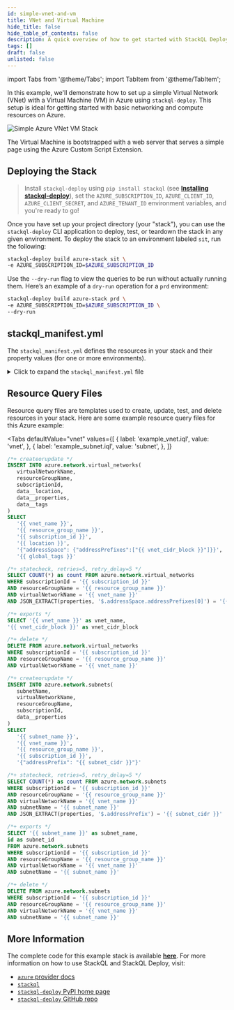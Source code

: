 ```yaml
---
id: simple-vnet-and-vm
title: VNet and Virtual Machine
hide_title: false
hide_table_of_contents: false
description: A quick overview of how to get started with StackQL Deploy, including basic concepts and the essential components of a deployment on Azure.
tags: []
draft: false
unlisted: false
---
```


import Tabs from '@theme/Tabs';
import TabItem from '@theme/TabItem';

In this example, we'll demonstrate how to set up a simple Virtual Network (VNet) with a Virtual Machine (VM) in Azure using `stackql-deploy`. This setup is ideal for getting started with basic networking and compute resources on Azure.

<div style={{ display: 'flex', justifyContent: 'center' }}>
  <img src="/img/library/azure/azure_vnet_and_vm.png" alt="Simple Azure VNet VM Stack" style={{ width: '60%', height: 'auto' }} />
</div>

The Virtual Machine is bootstrapped with a web server that serves a simple page using the Azure Custom Script Extension.

## Deploying the Stack

> Install `stackql-deploy` using `pip install stackql` (see [__Installing stackql-deploy__](/getting-started#installing-stackql-deploy)), set the `AZURE_SUBSCRIPTION_ID`, `AZURE_CLIENT_ID`, `AZURE_CLIENT_SECRET`, and `AZURE_TENANT_ID` environment variables, and you're ready to go!

Once you have set up your project directory (your "stack"), you can use the `stackql-deploy` CLI application to deploy, test, or teardown the stack in any given environment. To deploy the stack to an environment labeled `sit`, run the following:

```bash
stackql-deploy build azure-stack sit \
-e AZURE_SUBSCRIPTION_ID=$AZURE_SUBSCRIPTION_ID
```

Use the `--dry-run` flag to view the queries to be run without actually running them. Here’s an example of a `dry-run` operation for a `prd` environment:

```bash
stackql-deploy build azure-stack prd \
-e AZURE_SUBSCRIPTION_ID=$AZURE_SUBSCRIPTION_ID \
--dry-run
```

## stackql_manifest.yml

The `stackql_manifest.yml` defines the resources in your stack and their property values (for one or more environments).

<details>
  <summary>Click to expand the <code>stackql_manifest.yml</code> file</summary>

```yaml
version: 1
name: "azure-stack"
description: description for "azure-stack"
providers:
  - azure
globals:
  - name: subscription_id
    description: azure subscription id
    value: "{{ AZURE_SUBSCRIPTION_ID }}"
  - name: location
    description: default location for resources
    value: eastus
  - name: global_tags
    value:
      provisioner: stackql
      stackName: "{{ stack_name }}"
      stackEnv: "{{ stack_env }}"
resources:
  - name: example_resource_group
    props:
      - name: resource_group_name
        value: "{{ stack_name }}-{{ stack_env }}-rg"
    exports:
      - resource_group_name        
  - name: example_vnet
    props:
      - name: vnet_name
        value: "{{ stack_name }}-{{ stack_env }}-vnet"    
      - name: vnet_cidr_block
        values:
          prd:
            value: "10.0.0.0/16"
          sit:
            value: "10.1.0.0/16"
          dev:
            value: "10.2.0.0/16"
    exports:
      - vnet_name
      - vnet_cidr_block
  - name: example_subnet
    props:
      - name: subnet_name
        value: "{{ stack_name }}-{{ stack_env }}-subnet-1"    
      - name: subnet_cidr
        values:
          prd:
            value: "10.0.1.0/24"
          sit:
            value: "10.1.1.0/24"
          dev:
            value: "10.2.1.0/24"
    exports:
      - subnet_name
      - subnet_id
  - name: example_public_ip
    props:
      - name: public_ip_name
        value: "{{ stack_name }}-{{ stack_env }}-public-ip"
    exports:
      - public_ip_name
      - public_ip_id
      - public_ip_address
  - name: example_nsg
    props:
      - name: nsg_name
        value: "{{ stack_name }}-{{ stack_env }}-nsg"
      - name: security_rules
        value:
          - name: AllowHTTP
            properties:
              access: Allow
              protocol: Tcp
              direction: Inbound
              priority: 100
              sourceAddressPrefix: "*"
              sourcePortRange: "*"
              destinationAddressPrefix: "*"
              destinationPortRange: "8080"
          - name: AllowSSH
            properties:
              access: Allow
              protocol: Tcp
              direction: Inbound
              priority: 200
              sourceAddressPrefix: "{{ vnet_cidr_block }}"
              sourcePortRange: "*"
              destinationAddressPrefix: "*"
              destinationPortRange: "22"
    exports:
      - network_security_group_id
  - name: example_nic
    props:
      - name: nic_name
        value: "{{ stack_name }}-{{ stack_env }}-nic"
      - name: nic_ip_config
        value:
          name: ipconfig1
          properties:
            subnet:
              id: "{{ subnet_id }}"
            privateIPAllocationMethod: Dynamic
            publicIPAddress:
              id: "{{ public_ip_id }}"
    exports:
      - network_interface_id
  - name: example_web_server
    props:
      - name: vm_name
        value: "{{ stack_name }}-{{ stack_env }}-vm"
      - name: hardwareProfile
        value:
          vmSize: Standard_DS1_v2
      - name: storageProfile
        value:
          imageReference:
            publisher: Canonical
            offer: UbuntuServer
            sku: 18.04-LTS
            version: latest
          osDisk:
            name: "{{ stack_name }}-{{ stack_env }}-vm-disk1"
            createOption: FromImage
            managedDisk: 
              storageAccountType: Standard_LRS
            diskSizeGB: 30
      - name: osProfile
        value:
          computerName: myVM-{{ stack_name }}-{{ stack_env }}
          adminUsername: azureuser
          adminPassword: Password1234!
          linuxConfiguration:
            disablePasswordAuthentication: false
      - name: networkProfile
        value:
          networkInterfaces:
            - id: "{{ network_interface_id }}"
    exports:
      - vm_name
      - vm_id
  - name: example_vm_ext
    props:
      - name: vm_ext_name
        value: "{{ stack_name }}-{{ stack_env }}-microsoft.custom-script-linux"
      - name: command_to_execute
        value: |
          wget -O index.html https://raw.githubusercontent.com/stackql/stackql-deploy/main/examples/azure/azure-stack/resources/hello-stackql.html && nohup busybox httpd -f -p 8080 &
    exports:
      - web_url
```

</details>

## Resource Query Files

Resource query files are templates used to create, update, test, and delete resources in your stack. Here are some example resource query files for this Azure example:

<Tabs
  defaultValue="vnet"
  values={[
    { label: 'example_vnet.iql', value: 'vnet', },
    { label: 'example_subnet.iql', value: 'subnet', },
  ]}
>
<TabItem value="vnet">

```sql
/*+ createorupdate */
INSERT INTO azure.network.virtual_networks(
   virtualNetworkName,
   resourceGroupName, 
   subscriptionId, 
   data__location,
   data__properties,
   data__tags   
)
SELECT
   '{{ vnet_name }}',
   '{{ resource_group_name }}',
   '{{ subscription_id }}',
   '{{ location }}',
   '{"addressSpace": {"addressPrefixes":["{{ vnet_cidr_block }}"]}}',
   '{{ global_tags }}'

/*+ statecheck, retries=5, retry_delay=5 */
SELECT COUNT(*) as count FROM azure.network.virtual_networks
WHERE subscriptionId = '{{ subscription_id }}'
AND resourceGroupName = '{{ resource_group_name }}'
AND virtualNetworkName = '{{ vnet_name }}'
AND JSON_EXTRACT(properties, '$.addressSpace.addressPrefixes[0]') = '{{ vnet_cidr_block }}'

/*+ exports */
SELECT '{{ vnet_name }}' as vnet_name,
'{{ vnet_cidr_block }}' as vnet_cidr_block

/*+ delete */
DELETE FROM azure.network.virtual_networks
WHERE subscriptionId = '{{ subscription_id }}'
AND resourceGroupName = '{{ resource_group_name }}'
AND virtualNetworkName = '{{ vnet_name }}'
```

</TabItem>
<TabItem value="subnet">

```sql
/*+ createorupdate */
INSERT INTO azure.network.subnets(
   subnetName,
   virtualNetworkName,
   resourceGroupName, 
   subscriptionId, 
   data__properties
)
SELECT
   '{{ subnet_name }}',
   '{{ vnet_name }}',
   '{{ resource_group_name }}',
   '{{ subscription_id }}',
   '{"addressPrefix": "{{ subnet_cidr }}"}'

/*+ statecheck, retries=5, retry_delay=5 */
SELECT COUNT(*) as count FROM azure.network.subnets
WHERE subscriptionId = '{{ subscription_id }}'
AND resourceGroupName = '{{ resource_group_name }}'
AND virtualNetworkName = '{{ vnet_name }}'
AND subnetName = '{{ subnet_name }}'
AND JSON_EXTRACT(properties, '$.addressPrefix') = '{{ subnet_cidr }}'

/*+ exports */
SELECT '{{ subnet_name }}' as subnet_name,
id as subnet_id
FROM azure.network.subnets
WHERE subscriptionId = '{{ subscription_id }}'
AND resourceGroupName = '{{ resource_group_name }}'
AND virtualNetworkName = '{{ vnet_name }}'
AND subnetName = '{{ subnet_name }}'

/*+ delete */
DELETE FROM azure.network.subnets
WHERE subscriptionId = '{{ subscription_id }}'
AND resourceGroupName = '{{ resource_group_name }}'
AND virtualNetworkName = '{{ vnet_name }}'
AND subnetName = '{{ subnet_name }}'
```

</TabItem>
</Tabs>

## More Information

The complete code for this example stack is available [__here__](https://github.com/stackql/stackql-deploy/tree/main/examples/azure/azure-stack). For more information on how to use StackQL and StackQL Deploy, visit:

- [`azure` provider docs](https://stackql.io/registry/azure)
- [`stackql`](https://github.com/stackql)
- [`stackql-deploy` PyPI home page](https://pypi.org/project/stackql-deploy/)
- [`stackql-deploy` GitHub repo](https://github.com/stackql/stackql-deploy)
